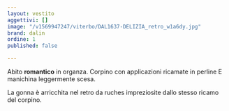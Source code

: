 ```yaml
---
layout: vestito
aggettivi: []
image: "/v1569947247/viterbo/DAL1637-DELIZIA_retro_w1a6dy.jpg"
brand: dalin
ordine: 1
published: false

---
```

Abito **romantico** in organza. Corpino con applicazioni ricamate in perline E manichina leggermente scesa.

La gonna è arricchita nel retro da ruches impreziosite dallo stesso ricamo del corpino.